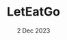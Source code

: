 ---
layout:      project
title:       LetEatGo
date:        2 Dec 2023
image:
  path:      /assets/img/projects/leteatgo.png
  srcset:
    1920w:   /assets/img/projects/leteatgo.png
    960w:    /assets/img/projects/leteatgo@0,5x.jpg
    480w:    /assets/img/projects/leteatgo@0,25x.jpg
caption:     위치 기반 음식점 노출 및 방문 시 메뉴 가격 제공 앱
description: >
  매장 내 메뉴판 가격을 기준으로 가격 비교를 제공하는 플랫폼입니다. 
  사용자는 배달 앱과 달리 실 매장 가격을 확인하고 할인 및 이벤트 정보를 미리 확인할 수 있습니다.
links:
  - title:   Home
    url:     https://www.leteatgo.co.kr
  - title:   Source
    url:     https://github.com/nilgil/leteatgo
featured:    true
---